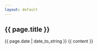 ```yaml
---
layout: default
---
```

<article class="post">
<h2>{{ page.title }}</h2>
<time class="meta" datetime="{{ page.date | date_to_xmlschema }}">{{ page.date | date_to_string }}</time>
{{ content }}
</article>

<!-- vim: set ts=4 sts=4 fenc=utf-8 expandtab: -->
